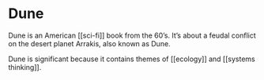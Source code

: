 # Dune

Dune is an American [[sci-fi]] book from the 60&rsquo;s. It&rsquo;s about a feudal conflict on the desert planet Arrakis, also known as Dune.

Dune is significant because it contains themes of [[ecology]] and [[systems thinking]].
